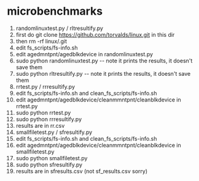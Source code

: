 # microbenchmarks
1. randomlinuxtest.py / rltresultify.py
  1. first do git clone https://github.com/torvalds/linux.git in this dir
  2. then rm -rf linux/.git
  3. edit fs_scripts/fs-info.sh
  4. edit agedmntpnt/agedblkdevice in randomlinuxtest.py
  5. sudo python randomlinuxtest.py -- note it prints the results, it doesn't save them
  6. sudo python rltresultify.py -- note it prints the results, it doesn't save them
2. rrtest.py / rrresultify.py
  1. edit fs_scripts/fs-info.sh and clean_fs_scripts/fs-info.sh
  2. edit agedmntpnt/agedblkdevice/cleanmmntpnt/cleanblkdevice in rrtest.py
  3. sudo python rrtest.py
  4. sudo python rrresultify.py
  5. results are in rr.csv
3. smallfiletest.py / sfresultify.py
  1. edit fs_scripts/fs-info.sh and clean_fs_scripts/fs-info.sh
  2. edit agedmntpnt/agedblkdevice/cleanmmntpnt/cleanblkdevice in smallfiletest.py
  3. sudo python smallfiletest.py
  4. sudo python sfresultify.py
  5. results are in sfresults.csv (not sf_results.csv sorry)
